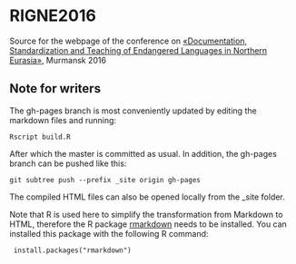 # RIGNE2016

Source for the webpage of the conference on [«Documentation,  Standardization  and  Teaching  of  Endangered  Languages  in Northern Eurasia»](https://langdoc.github.io/RIGNE2016/), Murmansk 2016

## Note for writers

The gh-pages branch is most conveniently updated by editing the markdown files and running:

    Rscript build.R

After which the master is committed as usual. In addition, the gh-pages branch can be pushed like this:

    git subtree push --prefix _site origin gh-pages

The compiled HTML files can also be opened locally from the _site folder. 

Note that R is used here to simplify the transformation from Markdown to HTML, therefore the R package [rmarkdown](https://cran.r-project.org/web/packages/rmarkdown/rmarkdown.pdf) needs to be installed. You can installed this package with the following R command:

     install.packages("rmarkdown")
